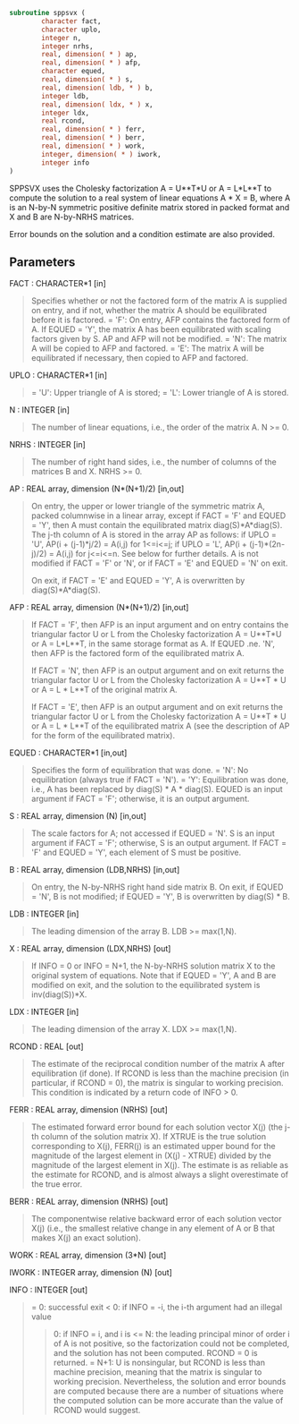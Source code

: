 ```fortran
subroutine sppsvx (
        character fact,
        character uplo,
        integer n,
        integer nrhs,
        real, dimension( * ) ap,
        real, dimension( * ) afp,
        character equed,
        real, dimension( * ) s,
        real, dimension( ldb, * ) b,
        integer ldb,
        real, dimension( ldx, * ) x,
        integer ldx,
        real rcond,
        real, dimension( * ) ferr,
        real, dimension( * ) berr,
        real, dimension( * ) work,
        integer, dimension( * ) iwork,
        integer info
)
```

SPPSVX uses the Cholesky factorization A = U\*\*T\*U or A = L\*L\*\*T to
compute the solution to a real system of linear equations
A \* X = B,
where A is an N-by-N symmetric positive definite matrix stored in
packed format and X and B are N-by-NRHS matrices.

Error bounds on the solution and a condition estimate are also
provided.

## Parameters
FACT : CHARACTER\*1 [in]
> Specifies whether or not the factored form of the matrix A is
> supplied on entry, and if not, whether the matrix A should be
> equilibrated before it is factored.
> = 'F':  On entry, AFP contains the factored form of A.
> If EQUED = 'Y', the matrix A has been equilibrated
> with scaling factors given by S.  AP and AFP will not
> be modified.
> = 'N':  The matrix A will be copied to AFP and factored.
> = 'E':  The matrix A will be equilibrated if necessary, then
> copied to AFP and factored.

UPLO : CHARACTER\*1 [in]
> = 'U':  Upper triangle of A is stored;
> = 'L':  Lower triangle of A is stored.

N : INTEGER [in]
> The number of linear equations, i.e., the order of the
> matrix A.  N >= 0.

NRHS : INTEGER [in]
> The number of right hand sides, i.e., the number of columns
> of the matrices B and X.  NRHS >= 0.

AP : REAL array, dimension (N\*(N+1)/2) [in,out]
> On entry, the upper or lower triangle of the symmetric matrix
> A, packed columnwise in a linear array, except if FACT = 'F'
> and EQUED = 'Y', then A must contain the equilibrated matrix
> diag(S)\*A\*diag(S).  The j-th column of A is stored in the
> array AP as follows:
> if UPLO = 'U', AP(i + (j-1)\*j/2) = A(i,j) for 1<=i<=j;
> if UPLO = 'L', AP(i + (j-1)\*(2n-j)/2) = A(i,j) for j<=i<=n.
> See below for further details.  A is not modified if
> FACT = 'F' or 'N', or if FACT = 'E' and EQUED = 'N' on exit.
> 
> On exit, if FACT = 'E' and EQUED = 'Y', A is overwritten by
> diag(S)\*A\*diag(S).

AFP : REAL array, dimension (N\*(N+1)/2) [in,out]
> If FACT = 'F', then AFP is an input argument and on entry
> contains the triangular factor U or L from the Cholesky
> factorization A = U\*\*T\*U or A = L\*L\*\*T, in the same storage
> format as A.  If EQUED .ne. 'N', then AFP is the factored
> form of the equilibrated matrix A.
> 
> If FACT = 'N', then AFP is an output argument and on exit
> returns the triangular factor U or L from the Cholesky
> factorization A = U\*\*T \* U or A = L \* L\*\*T of the original
> matrix A.
> 
> If FACT = 'E', then AFP is an output argument and on exit
> returns the triangular factor U or L from the Cholesky
> factorization A = U\*\*T \* U or A = L \* L\*\*T of the equilibrated
> matrix A (see the description of AP for the form of the
> equilibrated matrix).

EQUED : CHARACTER\*1 [in,out]
> Specifies the form of equilibration that was done.
> = 'N':  No equilibration (always true if FACT = 'N').
> = 'Y':  Equilibration was done, i.e., A has been replaced by
> diag(S) \* A \* diag(S).
> EQUED is an input argument if FACT = 'F'; otherwise, it is an
> output argument.

S : REAL array, dimension (N) [in,out]
> The scale factors for A; not accessed if EQUED = 'N'.  S is
> an input argument if FACT = 'F'; otherwise, S is an output
> argument.  If FACT = 'F' and EQUED = 'Y', each element of S
> must be positive.

B : REAL array, dimension (LDB,NRHS) [in,out]
> On entry, the N-by-NRHS right hand side matrix B.
> On exit, if EQUED = 'N', B is not modified; if EQUED = 'Y',
> B is overwritten by diag(S) \* B.

LDB : INTEGER [in]
> The leading dimension of the array B.  LDB >= max(1,N).

X : REAL array, dimension (LDX,NRHS) [out]
> If INFO = 0 or INFO = N+1, the N-by-NRHS solution matrix X to
> the original system of equations.  Note that if EQUED = 'Y',
> A and B are modified on exit, and the solution to the
> equilibrated system is inv(diag(S))\*X.

LDX : INTEGER [in]
> The leading dimension of the array X.  LDX >= max(1,N).

RCOND : REAL [out]
> The estimate of the reciprocal condition number of the matrix
> A after equilibration (if done).  If RCOND is less than the
> machine precision (in particular, if RCOND = 0), the matrix
> is singular to working precision.  This condition is
> indicated by a return code of INFO > 0.

FERR : REAL array, dimension (NRHS) [out]
> The estimated forward error bound for each solution vector
> X(j) (the j-th column of the solution matrix X).
> If XTRUE is the true solution corresponding to X(j), FERR(j)
> is an estimated upper bound for the magnitude of the largest
> element in (X(j) - XTRUE) divided by the magnitude of the
> largest element in X(j).  The estimate is as reliable as
> the estimate for RCOND, and is almost always a slight
> overestimate of the true error.

BERR : REAL array, dimension (NRHS) [out]
> The componentwise relative backward error of each solution
> vector X(j) (i.e., the smallest relative change in
> any element of A or B that makes X(j) an exact solution).

WORK : REAL array, dimension (3\*N) [out]

IWORK : INTEGER array, dimension (N) [out]

INFO : INTEGER [out]
> = 0:  successful exit
> < 0:  if INFO = -i, the i-th argument had an illegal value
> > 0:  if INFO = i, and i is
> <= N:  the leading principal minor of order i of A
> is not positive, so the factorization could not
> be completed, and the solution has not been
> computed. RCOND = 0 is returned.
> = N+1: U is nonsingular, but RCOND is less than machine
> precision, meaning that the matrix is singular
> to working precision.  Nevertheless, the
> solution and error bounds are computed because
> there are a number of situations where the
> computed solution can be more accurate than the
> value of RCOND would suggest.
